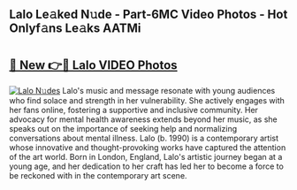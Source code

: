## Lalo Le𝚊ked N𝚞de - Part-6MC Video Photos - Hot Onlyf𝚊ns Le𝚊ks AATMi

# <h2><a href="http://ab61030.deff.icu/?id=Lalo">🔗 New 👉🔴 Lalo VIDEO Photos</a></h2>

[![Lalo N𝚞des](https://i.imgur.com/rIISA9y.gif)](http://ab61030.deff.icu/?id=Lalo)
Lalo's music and message resonate with young audiences who find solace and strength in her vulnerability. She actively engages with her fans online, fostering a supportive and inclusive community. Her advocacy for mental health awareness extends beyond her music, as she speaks out on the importance of seeking help and normalizing conversations about mental illness. Lalo (b. 1990) is a contemporary artist whose innovative and thought-provoking works have captured the attention of the art world. Born in London, England, Lalo's artistic journey began at a young age, and her dedication to her craft has led her to become a force to be reckoned with in the contemporary art scene.

